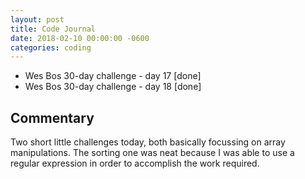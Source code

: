 ```yaml
---
layout: post
title: Code Journal
date: 2018-02-10 00:00:00 -0600
categories: coding
---
```


- Wes Bos 30-day challenge - day 17 [done]
- Wes Bos 30-day challenge - day 18 [done]

## Commentary

Two short little challenges today, both basically focussing on array manipulations. The sorting one was neat because I was able to use a regular expression in order to accomplish the work required.
